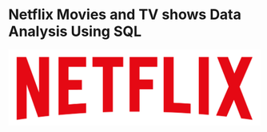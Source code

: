# Netflix Movies and TV shows Data Analysis Using SQL
![Netflix Logo](https://github.com/sneha102/netflix_sql_project/blob/main/logo.png)
